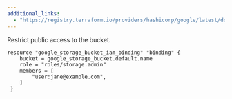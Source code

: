 ```yaml
---
additional_links: 
  - "https://registry.terraform.io/providers/hashicorp/google/latest/docs/resources/storage_bucket_iam#member/members"
---
```


Restrict public access to the bucket.

```hcl
resource "google_storage_bucket_iam_binding" "binding" {
 	bucket = google_storage_bucket.default.name
 	role = "roles/storage.admin"
 	members = [
 		"user:jane@example.com",
 	]
 }
```
